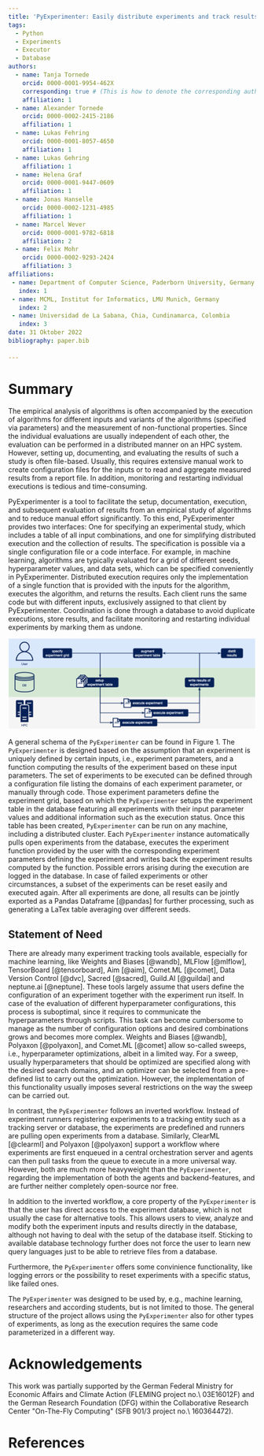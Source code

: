 ```yaml
---
title: 'PyExperimenter: Easily distribute experiments and track results'
tags:
  - Python
  - Experiments
  - Executor
  - Database
authors:
  - name: Tanja Tornede
    orcid: 0000-0001-9954-462X
    corresponding: true # (This is how to denote the corresponding author)
    affiliation: 1
  - name: Alexander Tornede
    orcid: 0000-0002-2415-2186
    affiliation: 1
  - name: Lukas Fehring
    orcid: 0000-0001-8057-4650
    affiliation: 1
  - name: Lukas Gehring
    affiliation: 1
  - name: Helena Graf
    orcid: 0000-0001-9447-0609
    affiliation: 1
  - name: Jonas Hanselle
    orcid: 0000-0002-1231-4985
    affiliation: 1
  - name: Marcel Wever
    orcid: 0000-0001-9782-6818
    affiliation: 2
  - name: Felix Mohr 
    orcid: 0000-0002-9293-2424
    affiliation: 3
affiliations:
 - name: Department of Computer Science, Paderborn University, Germany
   index: 1
 - name: MCML, Institut for Informatics, LMU Munich, Germany
   index: 2
 - name: Universidad de La Sabana, Chia, Cundinamarca, Colombia
   index: 3
date: 31 Oktober 2022
bibliography: paper.bib

---
```


# Summary

The empirical analysis of algorithms is often accompanied by the execution of algorithms for different inputs and variants of the algorithms (specified via parameters) and the measurement of non-functional properties. Since the individual evaluations are usually independent of each other, the evaluation can be performed in a distributed manner on an HPC system. However, setting up, documenting, and evaluating the results of such a study is often file-based. Usually, this requires extensive manual work to create configuration files for the inputs or to read and aggregate measured results from a report file. In addition, monitoring and restarting individual executions is tedious and time-consuming.

PyExperimenter is a tool to facilitate the setup, documentation, execution, and subsequent evaluation of results from an empirical study of algorithms and to reduce manual effort significantly. To this end, PyExperimenter provides two interfaces: One for specifying an experimental study, which includes a table of all input combinations, and one for simplifying distributed execution and the collection of results. The specification is possible via a single configuration file or a code interface. For example, in machine learning, algorithms are typically evaluated for a grid of different seeds, hyperparameter values, and data sets, which can be specified conveniently in PyExperimenter. Distributed execution requires only the implementation of a single function that is provided with the inputs for the algorithm, executes the algorithm, and returns the results. Each client runs the same code but with different inputs, exclusively assigned to that client by PyExperimenter. Coordination is done through a database to avoid duplicate executions, store results, and facilitate monitoring and restarting individual experiments by marking them as undone.

![General schema of `PyExperimenter`.](usage.png)

A general schema of the `PyExperimenter` can be found in Figure 1. The `PyExperimenter` is designed based on the assumption that an experiment is uniquely defined by certain inputs, i.e., experiment parameters, and a function computing the results of the experiment based on these input parameters. The set of experiments to be executed can be defined through a configuration file listing the domains of each experiment parameter, or manually through code. Those experiment parameters define the experiment grid, based on which the `PyExperimenter` setups the experiment table in the database featuring all experiments with their input parameter values and additional information such as the execution status. Once this table has been created, `PyExperimenter` can be run on any machine, including a distributed cluster. Each `PyExperimenter` instance automatically pulls open experiments from the database, executes the experiment function provided by the user with the corresponding experiment parameters defining the experiment and writes back the experiment results computed by the function. Possible errors arising during the execution are logged in the database. In case of failed experiments or other circumstances, a subset of the experiments can be reset easily and executed again. After all experiments are done, all results can be jointly exported as a Pandas Dataframe [@pandas] for further processing, such as generating a LaTex table averaging over different seeds.

## Statement of Need

There are already many experiment tracking tools available, especially for machine learning, like Weights and Biases [@wandb], MLFlow [@mlflow], TensorBoard [@tensorboard], Aim [@aim], Comet.ML [@comet], Data Version Control [@dvc], Sacred [@sacred], Guild.AI [@guildai] and neptune.ai [@neptune]. These tools largely assume that users define the configuration of an experiment together with the experiment run itself. In case of the evaluation of different hyperparameter configurations, this process is suboptimal, since it requires to communicate the hyperparameters through scripts. This task can become cumbersome to manage as the number of configuration options and desired combinations grows and becomes more complex. Weights and Biases [@wandb], Polyaxon [@polyaxon], and Comet.ML [@comet] allow so-called sweeps, i.e., hyperparameter optimizations, albeit in a limited way. For a sweep, usually hyperparameters that should be optimized are specified along with the desired search domains, and an optimizer can be selected from a pre-defined list to carry out the optimization. However, the implementation of this functionality usually imposes several restrictions on the way the sweep can be carried out.

In contrast, the `PyExperimenter` follows an inverted workflow. Instead of experiment runners registering experiments to a tracking entity such as a tracking server or database, the experiments are predefined and runners are pulling open experiments from a database. Similarly, ClearML [@clearml] and Polyaxon [@polyaxon] support a workflow where experiments are first enqueued in a central orchestration server and agents can then pull tasks from the queue to execute in a more universal way. However, both are much more heavyweight than the `PyExperimenter`, regarding the implementation of both the agents and backend-features, and are further neither completely open-source nor free.

In addition to the inverted workflow, a core property of the `PyExperimenter` is that the user has direct access to the experiment database, which is not usually the case for alternative tools. This allows users to view, analyze and modify both the experiment inputs and results directly in the database, although not having to deal with the setup of the database itself. Sticking to available database technology further does not force the user to learn new query languages just to be able to retrieve files from a database.

Furthermore, the `PyExperimenter` offers some convinience functionality, like logging errors or the possibility to reset experiments with a specific status, like failed ones.

The `PyExperimenter` was designed to be used by, e.g., machine learning, researchers and according students, but is not limited to those. The general structure of the project allows using the `PyExperimenter` also for other types of experiments, as long as the execution requires the same code parameterized in a different way.  

# Acknowledgements

This work was partially supported by the German Federal Ministry for Economic Affairs and Climate Action (FLEMING project no.\ 03E16012F) and the German Research Foundation (DFG) within the Collaborative Research Center "On-The-Fly Computing" (SFB 901/3 project no.\ 160364472).

# References
